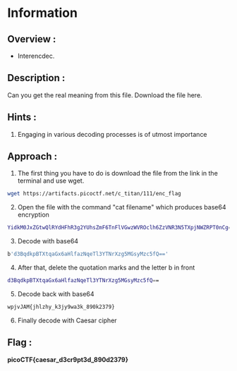 # Information

## Overview :

* Interencdec.

## Description :

Can you get the real meaning from this file. Download the file here. 

## Hints :

1. Engaging in various decoding processes is of utmost importance

## Approach :

1. The first thing you have to do is download the file from the link in the terminal and use wget.

```bash
wget https://artifacts.picoctf.net/c_titan/111/enc_flag
```

2. Open the file with the command "cat filename" which produces base64 encryption

```bash
YidkM0JxZGtwQlRYdHFhR3g2YUhsZmF6TnFlVGwzWVROclh6ZzVNR3N5TXpjNWZRPT0nCg==
```
3. Decode with base64

```bash
b'd3BqdkpBTXtqaGx6aHlfazNqeTl3YTNrXzg5MGsyMzc5fQ=='
```

4. After that, delete the quotation marks and the letter b in front

```bash
d3BqdkpBTXtqaGx6aHlfazNqeTl3YTNrXzg5MGsyMzc5fQ==
```
5. Decode back with base64

```bash
wpjvJAM{jhlzhy_k3jy9wa3k_890k2379}
```
6. Finally decode with Caesar cipher
   
## Flag : 

**picoCTF{caesar_d3cr9pt3d_890d2379}**

